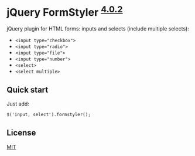 # jQuery FormStyler <sup>[4.0.2](https://github.com/alexanevsky/formstyler/blob/master/CHANGELOG.md)</sup>

jQuery plugin for HTML forms: inputs and selects (include multiple selects):

- `<input type="checkbox">`
- `<input type="radio">`
- `<input type="file">`
- `<input type="number">`
- `<select>`
- `<select multiple>`


## Quick start

Just add:
```html
$('input, select').formstyler();
```


## License

[MIT](https://github.com/alexanevsky/formstyler/blob/master/LICENSE.md)